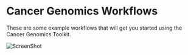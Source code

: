 # Cancer Genomics Workflows
These are some example workflows that will get you started using the Cancer Genomics Toolkit. 

![ScreenShot](igv_screenshot_workflow.png)
